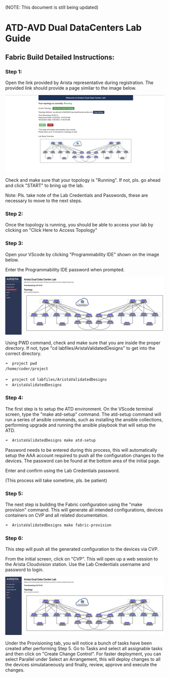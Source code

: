 (NOTE: This document is still being updated)


# ATD-AVD Dual DataCenters Lab Guide

## Fabric Build Detailed Instructions:

### Step 1:

Open the link provided by Arista representative during registration. The provided link should provide a page similar to the image below.


![](./images/Start_Screen.png)


Check and make sure that your topology is "Running". If not, pls. go ahead and click "START" to bring up the lab.

Note: Pls. take note of the Lab Credentials and Passwords, these are necessary to move to the next steps.

### Step 2:

Once the topology is running, you should be able to access your lab by clicking on "Click Here to Access Topology"

### Step 3:

Open your VScode by clicking "Programmability IDE" shown on the image below.

Enter the Programmability IDE password when prompted.


![](./images/Programmability_IDE.png)


Using PWD command, check and make sure that you are inside the proper directory. If not, type "cd labfiles/AristaValidatedDesigns" to get into the correct directory.

```bash
➜  project pwd
/home/coder/project

➜  project cd labfiles/AristaValidatedDesigns
➜  AristaValidatedDesigns
```

### Step 4:

The first step is to setup the ATD environment. On the VScode terminal screen, type the "make atd-setup" command. The atd-setup command will run a series of ansible commands, such as installing the ansible collections, performing upgrade and running the ansible playbook that will setup the ATD.

```bash
➜  AristaValidatedDesigns make atd-setup
```

Password needs to be entered during this process, this will automatically setup the AAA account required to push all the configuration changes to the devices. The password can be found at the bottom area of the initial page.

Enter and confirm using the Lab Credentials password.

(This process will take sometime, pls. be patient)

### Step 5:

The next step is building the Fabric configuration using the "make provision" command. This will generate all intended configurations, devices containers on CVP and all related documentation.

```bash
➜  AristaValidatedDesigns make fabric-provision
```

### Step 6:

This step will push all the generated configuration to the devices via CVP.

From the initial screen, click on "CVP". This will open up a web session to the Arista Cloudvision station. Use the Lab Credentials username and password to login.


![](./images/CVP.png)


Under the Provisioning tab, you will notice a bunch of tasks have been created after performing Step 5. Go to Tasks and select all assignable tasks and then click on "Create Change Control". For faster deployment, you can select Parallel under Select an Arrangement, this will deploy changes to all the devices simulataneously and finally, review, approve and execute the changes.